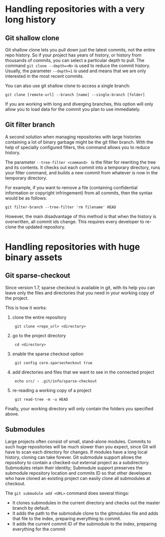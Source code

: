 # Handling repositories with a very long history
## Git shallow clone
Git shallow clone lets you pull down just the latest commits, not the entire repo history. So if your project has years of history, or history from thousands of commits, you can select a particular depth to pull. The command `git clone --depth=<N>` is used to reduce the commit history. 
Usually, the parameter `--depth=1` is used and means that we are only interested in the most recent commits.

You can also use git shallow clone to access a single branch:

`git clone [remote-url] --branch [name] --single-branch [folder]`

If you are working with long and diverging branches, this option will only allow you to load data for the commit you plan to use immediately.
## Git filter branch
A second solution when managing repositories with large histories containing a lot of binary garbage might be the git filter branch.
 With the help of specially configured filters, this command allows you to reduce history.

The parameter `--tree-filter <command> ` is the filter for rewriting the tree and its contents. It checks out each commit into a temporary directory, runs your filter command, and builds a new commit from whatever is now in the temporary directory.

For example, if you want to remove a file (containing confidential information or copyright infringement) from all commits, then the syntax would be as follows:

`git filter-branch --tree-filter 'rm filename' HEAD`

However, the main disadvantage of this method is that when the history is overwritten, all commit ids change.
This requires every developer to re-clone the updated repository.


# Handling repositories with huge binary assets

## Git sparse-checkout
Since version 1.7, sparse checkout is available in git, with its help you can leave only the files and directories that you need in your working copy of the project.

This is how it works:

1. clone the entire repository

        git clone <repo_url> <directory>

2. go to the project directory

        cd <directory>

3. enable the sparse checkout option

        git config core.sparsecheckout true

4. add directories and files that we want to see in the connected project

        echo src/ › .git/info/sparse-checkout
        
5. re-reading a working copy of a project

        git read-tree -m -u HEAD

Finally, your working directory will only contain the folders you specified above.
## Submodules
Large projects often consist of small, stand-alone modules. Commits to such huge repositories will be much slower than you expect, since Git will have to scan each directory for changes. If modules have a long local history, cloning can take forever.
Git submodule support allows the repository to contain a checked-out external project as a subdirectory. Submodules retain their identity; Submodule support preserves the submodule repository location and commits ID so that other developers who have cloned an existing project can easily clone all submodules at checkout. 

The `git submodule add <URL>` command does several things:

- It clones submodules in the current directory and checks out the master branch by default.
- It adds the path to the submodule clone to the gitmodules file and adds that file to the index, preparing everything to commit.
- It adds the current commit ID of the submodule to the index, preparing everything for the commit